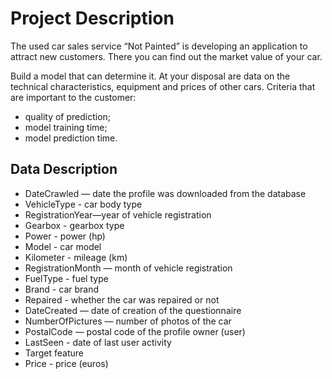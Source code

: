 # Project Description
The used car sales service “Not Painted” is developing an application to attract new customers. There you can find out the market value of your car.


Build a model that can determine it. At your disposal are data on the technical characteristics, equipment and prices of other cars.
Criteria that are important to the customer:
* quality of prediction;
* model training time;
* model prediction time.

## Data Description

* DateCrawled — date the profile was downloaded from the database
* VehicleType - car body type
* RegistrationYear—year of vehicle registration
* Gearbox - gearbox type
* Power - power (hp)
* Model - car model
* Kilometer - mileage (km)
* RegistrationMonth — month of vehicle registration
* FuelType - fuel type
* Brand - car brand
* Repaired - whether the car was repaired or not
* DateCreated — date of creation of the questionnaire
* NumberOfPictures — number of photos of the car
* PostalCode — postal code of the profile owner (user)
* LastSeen - date of last user activity
* Target feature
* Price - price (euros)